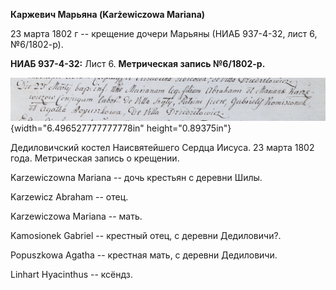 **Каржевич Марьяна (Karżewiczowa Mariana)**

23 марта 1802 г -- крещение дочери Марьяны (НИАБ 937-4-32, лист 6,
№6/1802-р).

**НИАБ 937-4-32:** Лист 6. **Метрическая запись №6/1802-р.**

![](./media/5f8feeb07e792c1795ec362b1dd337de1ac785c0.png){width="6.496527777777778in"
height="0.89375in"}

Дедиловичский костел Наисвятейшего Сердца Иисуса. 23 марта 1802 года.
Метрическая запись о крещении.

Karzewiczowna Mariana -- дочь крестьян с деревни Шилы.

Karzewicz Abraham -- отец.

Karzewiczowa Mariana -- мать.

Kamosionek Gabriel -- крестный отец, с деревни Дедиловичи?.

Popuszkowa Agatha -- крестная мать, с деревни Дедиловичи.

Linhart Hyacinthus -- ксёндз.
